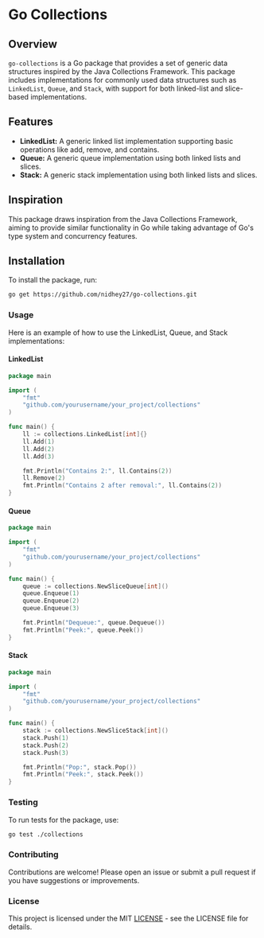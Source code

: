 # Go Collections

## Overview

`go-collections` is a Go package that provides a set of generic data structures inspired by the Java Collections Framework. This package includes implementations for commonly used data structures such as `LinkedList`, `Queue`, and `Stack`, with support for both linked-list and slice-based implementations.

## Features

- **LinkedList:** A generic linked list implementation supporting basic operations like add, remove, and contains.
- **Queue:** A generic queue implementation using both linked lists and slices.
- **Stack:** A generic stack implementation using both linked lists and slices.

## Inspiration

This package draws inspiration from the Java Collections Framework, aiming to provide similar functionality in Go while taking advantage of Go's type system and concurrency features.

## Installation

To install the package, run:

```bash
go get https://github.com/nidhey27/go-collections.git
```

### Usage
Here is an example of how to use the LinkedList, Queue, and Stack implementations:

#### LinkedList
```go
package main

import (
    "fmt"
    "github.com/yourusername/your_project/collections"
)

func main() {
    ll := collections.LinkedList[int]{}
    ll.Add(1)
    ll.Add(2)
    ll.Add(3)

    fmt.Println("Contains 2:", ll.Contains(2))
    ll.Remove(2)
    fmt.Println("Contains 2 after removal:", ll.Contains(2))
}
```

#### Queue
```go
package main

import (
    "fmt"
    "github.com/yourusername/your_project/collections"
)

func main() {
    queue := collections.NewSliceQueue[int]()
    queue.Enqueue(1)
    queue.Enqueue(2)
    queue.Enqueue(3)

    fmt.Println("Dequeue:", queue.Dequeue())
    fmt.Println("Peek:", queue.Peek())
}
```

#### Stack
```go
package main

import (
    "fmt"
    "github.com/yourusername/your_project/collections"
)

func main() {
    stack := collections.NewSliceStack[int]()
    stack.Push(1)
    stack.Push(2)
    stack.Push(3)

    fmt.Println("Pop:", stack.Pop())
    fmt.Println("Peek:", stack.Peek())
}
```

### Testing
To run tests for the package, use:
```bash
go test ./collections
```

### Contributing
Contributions are welcome! Please open an issue or submit a pull request if you have suggestions or improvements.

### License
This project is licensed under the MIT [LICENSE](LICENSE) - see the LICENSE file for details.